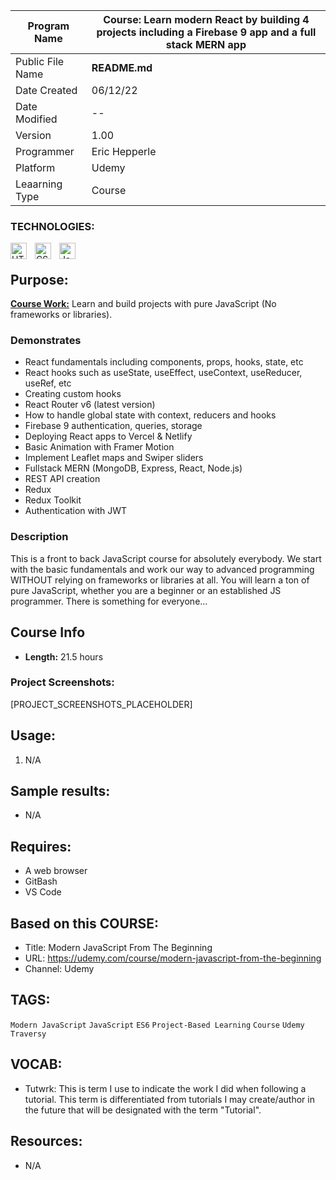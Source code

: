 | Program Name     | **Course: Learn modern React by building 4 projects including a Firebase 9 app and a full stack MERN app** |
| ---------------- | ------------------------------------------------ |
| Public File Name | **README.md**                                    |
| Date Created     | 06/12/22                                         |
| Date Modified    | --                                               |
| Version          | 1.00                                             |
| Programmer       | Eric Hepperle                                    |
| Platform         | Udemy                                            |
| Leaarning Type   | Course                                           |

### TECHNOLOGIES:

<img align="left" alt="HTML5" title="HTML5" width="26px" src="https://cdn.jsdelivr.net/gh/devicons/devicon/icons/html5/html5-original.svg" style="padding-right:10px;" />
<img align="left" alt="CSS3" title="CSS3" width="26px" src="https://cdn.jsdelivr.net/gh/devicons/devicon/icons/css3/css3-original.svg" style="padding-right:10px;" />
<img align="left" alt="JavaScript" title="JavaScript" width="26px" src="https://cdn.jsdelivr.net/gh/devicons/devicon/icons/javascript/javascript-original.svg" style="padding-right:10px;" />

<br>

## Purpose:
**<u>Course Work:</u>** Learn and build projects with pure JavaScript (No frameworks or libraries).

### Demonstrates

- React fundamentals including components, props, hooks, state, etc
- React hooks such as useState, useEffect, useContext, useReducer, useRef, etc
- Creating custom hooks
- React Router v6 (latest version)
- How to handle global state with context, reducers and hooks
- Firebase 9 authentication, queries, storage
- Deploying React apps to Vercel & Netlify
- Basic Animation with Framer Motion
- Implement Leaflet maps and Swiper sliders
- Fullstack MERN (MongoDB, Express, React, Node.js)
- REST API creation
- Redux
- Redux Toolkit
- Authentication with JWT

### Description

This is a front to back JavaScript course for absolutely everybody. We start with the basic fundamentals and work our way to advanced programming WITHOUT relying on frameworks or libraries at all. You will learn a ton of pure JavaScript, whether you are a beginner or an established JS programmer. There is something for everyone...



## Course Info

- **Length:** 21.5 hours
  
### Project Screenshots:

[PROJECT_SCREENSHOTS_PLACEHOLDER]


## Usage:
1. N/A
   
## Sample results: 

- N/A

## Requires:
* A web browser
* GitBash
* VS Code
  
## Based on this COURSE:
- Title: Modern JavaScript From The Beginning
- URL: https://udemy.com/course/modern-javascript-from-the-beginning
- Channel: Udemy

## TAGS:
`Modern JavaScript` `JavaScript` `ES6` `Project-Based Learning` `Course` `Udemy` `Traversy`

## VOCAB:
- Tutwrk: This is term I use to indicate the work I did when following a tutorial. This term is differentiated from tutorials I may create/author in the future that will be designated with the term "Tutorial".

## Resources:
- N/A
